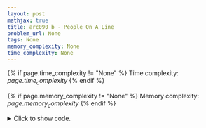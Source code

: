 ```yaml
---
layout: post
mathjax: true
title: arc090_b - People On A Line
problem_url: None
tags: None
memory_complexity: None
time_complexity: None
---
```




{% if page.time_complexity != "None" %}
Time complexity: ${{ page.time_complexity }}$
{% endif %}

{% if page.memory_complexity != "None" %}
Memory complexity: ${{ page.memory_complexity }}$
{% endif %}

<details>
<summary>
<p style="display:inline">Click to show code.</p>
</summary>
```cpp
{% raw %}
using namespace std;
using ll = long long;
using ii = pair<int, int>;
using vi = vector<int>;
template <typename InputIterator,
          typename T = typename iterator_traits<InputIterator>::value_type>
void read_n(InputIterator it, int n)
{
    copy_n(istream_iterator<T>(cin), n, it);
}
template <typename InputIterator,
          typename T = typename iterator_traits<InputIterator>::value_type>
void write(InputIterator first, InputIterator last, const char *delim = "\n")
{
    copy(first, last, ostream_iterator<T>(cout, delim));
}
int const NMAX = 2e5 + 11;
int n, m, d[NMAX], ans[NMAX], vis[NMAX];
vector<ii> g[NMAX];
ii edges[NMAX];
void dfs(int u)
{
    vis[u] = true;
    for (auto [v, w] : g[u])
    {
        if (vis[v])
            continue;
        ans[v] = ans[u] + w;
        dfs(v);
    }
}
bool solve(void)
{
    for (int u = 0; u < n; u++)
        if (not vis[u])
            dfs(u);
    for (int i = 0; i < m; i++)
    {
        auto [u, v] = edges[i];
        if (ans[v] - ans[u] != d[i])
            return false;
    }
    return true;
}
int main(void)
{
    ios::sync_with_stdio(false), cin.tie(NULL);
    cin >> n >> m;
    for (int i = 0; i < m; i++)
    {
        int u, v;
        cin >> u >> v >> d[i], u--, v--;
        edges[i] = {u, v};
        g[u].emplace_back(v, d[i]);
        g[v].emplace_back(u, -d[i]);
    }
    cout << (solve() ? "Yes" : "No") << endl;
    return 0;
}

{% endraw %}
```
</details>

